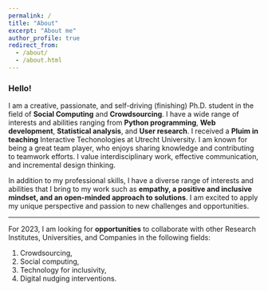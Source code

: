 ```yaml
---
permalink: /
title: "About"
excerpt: "About me"
author_profile: true
redirect_from: 
  - /about/
  - /about.html
---
```


### Hello! 
I am a creative, passionate, and self-driving (finishing) Ph.D. student in the field of **Social Computing** and **Crowdsourcing**. I have a wide range of interests and abilities ranging from **Python programming**, **Web development**, **Statistical analysis**, and **User research**. I received a **Pluim in teaching** Interactive Techonologies at Utrecht University. I am known for being a great team player, who enjoys sharing knowledge and contributing to teamwork efforts. I value interdisciplinary work, effective communication, and incremental design thinking.


In addition to my professional skills, I have a diverse range of interests and abilities that I bring to my work such as **empathy, a positive and inclusive mindset, and an open-minded approach to solutions**. I am excited to apply my unique perspective and passion to new challenges and opportunities.


------
For 2023, I am looking for **opportunities** to collaborate with other Research Institutes, Universities, and Companies in the following fields:

1. Crowdsourcing, 
2. Social computing, 
3. Technology for inclusivity, 
4. Digital nudging interventions. 
